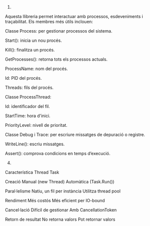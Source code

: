 1.
Aquesta llibreria permet interactuar amb processos, esdeveniments i traçabilitat. Els membres més útils inclouen:

Classe Process: per gestionar processos del sistema.

Start(): inicia un nou procés.

Kill(): finalitza un procés.

GetProcesses(): retorna tots els processos actuals.

ProcessName: nom del procés.

Id: PID del procés.

Threads: fils del procés.

Classe ProcessThread:

Id: identificador del fil.

StartTime: hora d'inici.

PriorityLevel: nivell de prioritat.

Classe Debug i Trace: per escriure missatges de depuració o registre.

WriteLine(): escriu missatges.

Assert(): comprova condicions en temps d’execució.

4. 

Característica       Thread                         Task

Creació              Manual (new Thread)            Automàtica (Task.Run())

Paral·lelisme        Natiu, un fil per instància    Utilitza thread pool

Rendiment            Més costós                     Més eficient per IO-bound

Cancel·lació         Difícil de gestionar           Amb CancellationToken

Retorn de resultat   No retorna valors              Pot retornar valors
